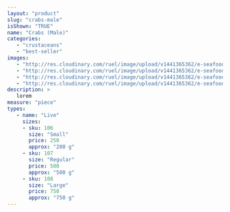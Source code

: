```yaml
---
layout: "product"
slug: "crabs-male"
isShown: "TRUE"
name: "Crabs (Male)"
categories:
   - "crustaceans"
   - "best-seller"
images:
   - "http://res.cloudinary.com/ruel/image/upload/v1441365362/e-seafoods/crab-male.jpg"
   - "http://res.cloudinary.com/ruel/image/upload/v1441365362/e-seafoods/crab-male1.jpg"
   - "http://res.cloudinary.com/ruel/image/upload/v1441365362/e-seafoods/crab-male2.jpg"
   - "http://res.cloudinary.com/ruel/image/upload/v1441365362/e-seafoods/crab-male3.jpg"
description: >
   lorem
measure: "piece"
types: 
   - name: "Live"
     sizes: 
     - sku: 106
       size: "Small"
       price: 250
       approx: "200 g"
     - sku: 107
       size: "Regular"
       price: 500
       approx: "500 g"
     - sku: 108
       size: "Large"
       price: 750
       approx: "750 g"
---
```


